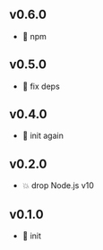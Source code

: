 ## v0.6.0

* 🌱 npm

## v0.5.0

* 🌱 fix deps

## v0.4.0

* 🐣 init again

## v0.2.0

* 💥 drop Node.js v10

## v0.1.0

* 🐣 init
